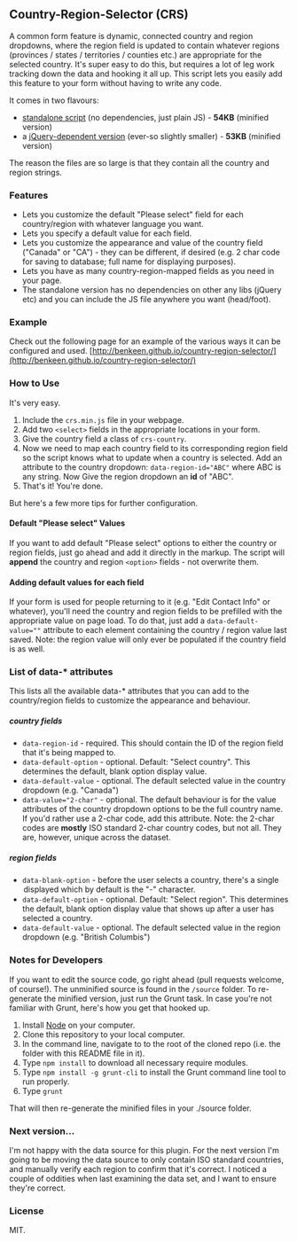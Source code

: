 ## Country-Region-Selector (CRS)

A common form feature is dynamic, connected country and region dropdowns, where the region field is updated to contain
whatever regions (provinces / states / territories / counties etc.) are appropriate for the selected country. It's super
easy to do this, but requires a lot of leg work tracking down the data and hooking it all up. This script lets you easily
add this feature to your form without having to write any code.

It comes in two flavours:
- [standalone script](./source/crs.min.js) (no dependencies, just plain JS) - **54KB** (minified version)
- a [jQuery-dependent version](./source/crs.min.js) (ever-so slightly smaller) - **53KB** (minified version)

The reason the files are so large is that they contain all the country and region strings.

### Features

- Lets you customize the default "Please select" field for each country/region with whatever language you want.
- Lets you specify a default value for each field.
- Lets you customize the appearance and value of the country field ("Canada" or "CA") - they can be different, if desired
(e.g. 2 char code for saving to database; full name for displaying purposes).
- Lets you have as many country-region-mapped fields as you need in your page.
- The standalone version has no dependencies on other any libs (jQuery etc) and you can include the JS file anywhere you want
(head/foot).


### Example

Check out the following page for an example of the various ways it can be configured and used.
[http://benkeen.github.io/country-region-selector/](http://benkeen.github.io/country-region-selector/)


### How to Use

It's very easy.

1. Include the `crs.min.js` file in your webpage.
2. Add two `<select>` fields in the appropriate locations in your form.
3. Give the country field a class of `crs-country`.
4. Now we need to map each country field to its corresponding region field so the script knows what to update when
a country is selected. Add an attribute to the country dropdown: `data-region-id="ABC"` where ABC is any string. Now
Give the region dropdown an **id** of "ABC".
5. That's it! You're done.

But here's a few more tips for further configuration.

#### Default "Please select" Values

If you want to add default "Please select" options to either the country or region fields, just go ahead and add it
directly in the markup. The script will **append** the country and region `<option>` fields - not overwrite them.

#### Adding default values for each field

If your form is used for people returning to it (e.g. "Edit Contact Info" or whatever), you'll need the country and
region fields to be prefilled with the appropriate value on page load. To do that, just add a `data-default-value=""`
attribute to each element containing the country / region value last saved. Note: the region value will only ever be
populated if the country field is as well.

### List of data-* attributes

This lists all the available data-* attributes that you can add to the country/region fields to customize the appearance
and behaviour.

##### country fields

- `data-region-id` - required. This should contain the ID of the region field that it's being mapped to.
- `data-default-option` - optional. Default: "Select country". This determines the default, blank option display value.
- `data-default-value` - optional. The default selected value in the country dropdown (e.g. "Canada")
- `data-value="2-char"` - optional. The default behaviour is for the value attributes of the country dropdown options
to be the full country name. If you'd rather use a 2-char code, add this attribute. Note: the 2-char codes are **mostly**
ISO standard 2-char country codes, but not all. They are, however, unique across the dataset.

##### region fields
- `data-blank-option` - before the user selects a country, there's a single <option> displayed which by default is the
"-" character.
- `data-default-option` - optional. Default: "Select region". This determines the default, blank option display value
that shows up after a user has selected a country.
- `data-default-value` - optional. The default selected value in the region dropdown (e.g. "British Columbis")


### Notes for Developers

If you want to edit the source code, go right ahead (pull requests welcome, of course!). The unminified source
is found in the `/source` folder. To re-generate the minified version, just run the Grunt task. In case you're not
familiar with Grunt, here's how you get that hooked up.

1. Install [Node](http://nodejs.org) on your computer.
2. Clone this repository to your local computer.
3. In the command line, navigate to to the root of the cloned repo (i.e. the folder with this README file in it).
4. Type `npm install` to download all necessary require modules.
5. Type `npm install -g grunt-cli` to install the Grunt command line tool to run properly.
6. Type `grunt`

That will then re-generate the minified files in your ./source folder.

### Next version...

I'm not happy with the data source for this plugin. For the next version I'm going to be moving the data source to
only contain ISO standard countries, and manually verify each region to confirm that it's correct. I noticed a couple
of oddities when last examining the data set, and I want to ensure they're correct.

### License

MIT.